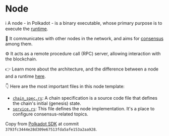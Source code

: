 # Node

ℹ️ A node -  in Polkadot - is a binary executable, whose primary purpose is to execute the [runtime](/runtimes/parachain/README.md).

🔗 It communicates with other nodes in the network, and aims for
[consensus](https://wiki.polkadot.network/docs/learn-consensus) among them.

⚙️ It acts as a remote procedure call (RPC) server, allowing interaction with the blockchain.

👉 Learn more about the architecture, and the difference between a node and a runtime
[here](https://paritytech.github.io/polkadot-sdk/master/polkadot_sdk_docs/reference_docs/wasm_meta_protocol/index.html).

👇 Here are the most important files in this node template:

- [`chain_spec.rs`](./src/chain_spec.rs): A chain specification is a source code file that defines the chain's
initial (genesis) state.
- [`service.rs`](./src/service.rs): This file defines the node implementation.
It's a place to configure consensus-related topics.

Copy from [Polkadot SDK](https://github.com/QuantumFusion-network/polkadot-sdk) at commit
`3793fc3444e28d309e67513fda5afe153a2aa928`.
